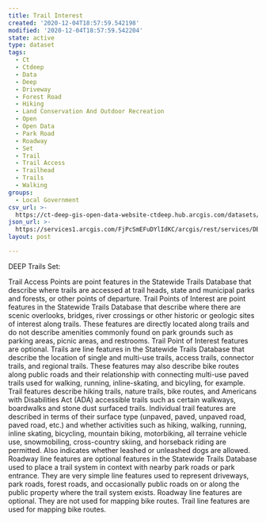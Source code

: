 ```yaml
---
title: Trail Interest
created: '2020-12-04T18:57:59.542198'
modified: '2020-12-04T18:57:59.542204'
state: active
type: dataset
tags:
  - Ct
  - Ctdeep
  - Data
  - Deep
  - Driveway
  - Forest Road
  - Hiking
  - Land Conservation And Outdoor Recreation
  - Open
  - Open Data
  - Park Road
  - Roadway
  - Set
  - Trail
  - Trail Access
  - Trailhead
  - Trails
  - Walking
groups:
  - Local Government
csv_url: >-
  https://ct-deep-gis-open-data-website-ctdeep.hub.arcgis.com/datasets/f82ec207d5fd48ca878d3b90313b196e_1.csv?outSR=%7B%22latestWkid%22%3A2234%2C%22wkid%22%3A102656%7D
json_url: >-
  https://services1.arcgis.com/FjPcSmEFuDYlIdKC/arcgis/rest/services/DEEP_Trails_Set/FeatureServer/1
layout: post

---
```

DEEP Trails Set:

Trail Access Points are point features in the Statewide Trails Database that describe where trails are accessed at trail heads, state and municipal parks and forests, or other points of departure. Trail Points of Interest are point features in the Statewide Trails Database that describe where there are scenic overlooks, bridges, river crossings or other historic or geologic sites of interest along trails. These features are directly located along trails and do not describe amenities commonly found on park grounds such as parking areas, picnic areas, and restrooms. Trail Point of Interest features are optional. Trails are line features in the Statewide Trails Database that describe the location of single and multi-use trails, access trails, connector trails, and regional trails. These features may also describe bike routes along public roads and their relationship with connecting multi-use paved trails used for walking, running, inline-skating, and bicyling, for example. Trail features describe hiking trails, nature trails, bike routes, and Americans with Disabilities Act (ADA) accessible trails such as certain walkways, boardwalks and stone dust surfaced trails. Individual trail features are described in terms of their surface type (unpaved, paved, unpaved road, paved road, etc.) and whether activities such as hiking, walking, running, inline skating, bicycling, mountain biking, motorbiking, all terraine vehicle use, snowmobiling, cross-country skiing, and horseback riding are permitted. Also indicates whether leashed or unleashed dogs are allowed. Roadway line features are optional features in the Statewide Trails Database used to place a trail system in context with nearby park roads or park entrance. They are very simple line features used to represent driveways, park roads, forest roads, and occasionally public roads on or along the public property where the trail system exists. Roadway line features are optional. They are not used for mapping bike routes. Trail line features are used for mapping bike routes.
